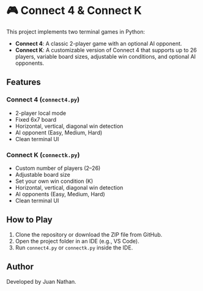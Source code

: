 # 🎮 Connect 4 & Connect K

This project implements two terminal games in Python:

- **Connect 4**: A classic 2-player game with an optional AI opponent.
- **Connect K**: A customizable version of Connect 4 that supports up to 26 players, variable board sizes, adjustable win conditions, and optional AI opponents.

## Features

### Connect 4 (`connect4.py`)
- 2-player local mode
- Fixed 6x7 board
- Horizontal, vertical, diagonal win detection
- AI opponent (Easy, Medium, Hard)
- Clean terminal UI

### Connect K (`connectk.py`)
- Custom number of players (2–26)
- Adjustable board size
- Set your own win condition (K)
- Horizontal, vertical, diagonal win detection
- AI opponents (Easy, Medium, Hard)
- Clean terminal UI

## How to Play

1. Clone the repository or download the ZIP file from GitHub.
2. Open the project folder in an IDE (e.g., VS Code).
3. Run `connect4.py` or `connectk.py` inside the IDE.

## Author

Developed by Juan Nathan.





